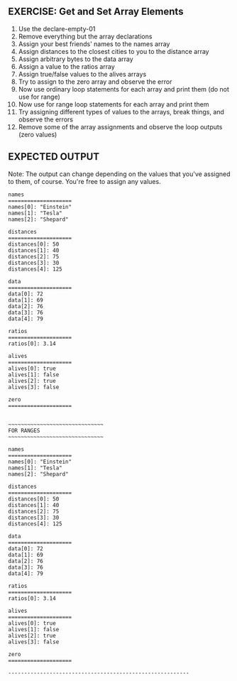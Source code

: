 ## EXERCISE: Get and Set Array Elements
1. Use the declare-empty-01
2. Remove everything but the array declarations
3. Assign your best friends' names to the names array
4. Assign distances to the closest cities to you to the distance array
5. Assign arbitrary bytes to the data array
6. Assign a value to the ratios array
7. Assign true/false values to the alives arrays
8. Try to assign to the zero array and observe the error
9. Now use ordinary loop statements for each array and print them (do not use for range)
10. Now use for range loop statements for each array and print them
11. Try assigning different types of values to the arrays, break things, and observe the errors
12. Remove some of the array assignments and observe the loop outputs (zero values)

## EXPECTED OUTPUT
Note: The output can change depending on the values that you've assigned to them, of course. You're free to assign any values.

```
names
====================
names[0]: "Einstein"
names[1]: "Tesla"
names[2]: "Shepard"

distances
====================
distances[0]: 50
distances[1]: 40
distances[2]: 75
distances[3]: 30
distances[4]: 125

data
====================
data[0]: 72
data[1]: 69
data[2]: 76
data[3]: 76
data[4]: 79

ratios
====================
ratios[0]: 3.14

alives
====================
alives[0]: true
alives[1]: false
alives[2]: true
alives[3]: false

zero
====================


~~~~~~~~~~~~~~~~~~~~~~~~~~~~~~
FOR RANGES
~~~~~~~~~~~~~~~~~~~~~~~~~~~~~~

names
====================
names[0]: "Einstein"
names[1]: "Tesla"
names[2]: "Shepard"

distances
====================
distances[0]: 50
distances[1]: 40
distances[2]: 75
distances[3]: 30
distances[4]: 125

data
====================
data[0]: 72
data[1]: 69
data[2]: 76
data[3]: 76
data[4]: 79

ratios
====================
ratios[0]: 3.14

alives
====================
alives[0]: true
alives[1]: false
alives[2]: true
alives[3]: false

zero
====================

---------------------------------------------------------
```